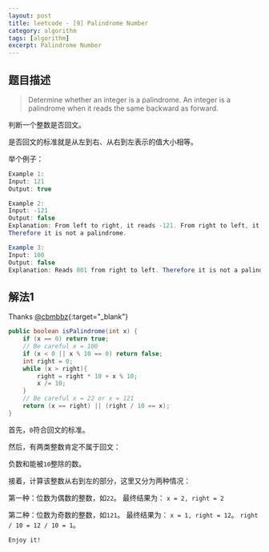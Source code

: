 ```yaml
---
layout: post
title: leetcode - [9] Palindrome Number
category: algorithm
tags: [algorithm]
excerpt: Palindrome Number
---
```


## 题目描述  

> Determine whether an integer is a palindrome. An integer is a palindrome when it reads the same backward as forward.  

判断一个整数是否回文。  

是否回文的标准就是从左到右、从右到左表示的值大小相等。  


举个例子：  

``` java
Example 1:
Input: 121
Output: true

Example 2:
Input: -121
Output: false
Explanation: From left to right, it reads -121. From right to left, it becomes 121-.   
Therefore it is not a palindrome.

Example 3:
Input: 100
Output: false
Explanation: Reads 001 from right to left. Therefore it is not a palindrome.
```



## 解法1


Thanks [@cbmbbz](https://leetcode.com/problems/palindrome-number/discuss/5127/9-line-accepted-Java-code-without-the-need-of-handling-overflow){:target="_blank"}  



``` java
public boolean isPalindrome(int x) {
    if (x == 0) return true;
    // Be careful x = 100
    if (x < 0 || x % 10 == 0) return false;
    int right = 0;
    while (x > right){
        right = right * 10 + x % 10;
        x /= 10;
    }
    // Be careful x = 22 or x = 121
    return (x == right) || (right / 10 == x);
}
```

首先，`0`符合回文的标准。  

然后，有两类整数肯定不属于回文：  

负数和能被`10`整除的数。  

接着，计算该整数从右到左的部分，这里又分为两种情况：  

第一种：位数为偶数的整数，如`22`。  最终结果为： `x = 2, right = 2`  

第二种：位数为奇数的整数，如`121`。 最终结果为： `x = 1, right = 12`。  `right / 10 = 12 / 10 = 1`。  


`Enjoy it!`